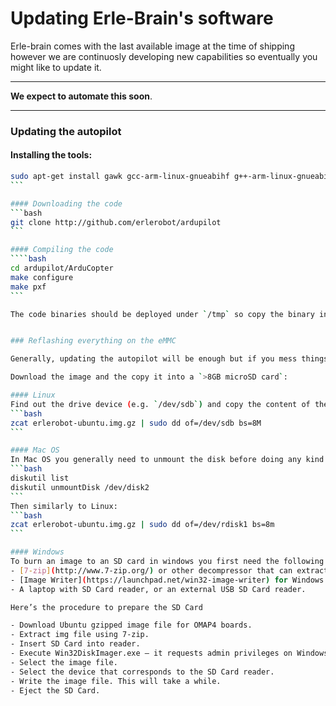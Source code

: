 # Updating Erle-Brain's software

Erle-brain comes with the last available image at the time of shipping however we are continuosly developing new capabilities so eventually you might like to update it. 

---

**We expect to automate this soon**.

---

### Updating the autopilot

#### Installing the tools:
````bash
sudo apt-get install gawk gcc-arm-linux-gnueabihf g++-arm-linux-gnueabihf
```

#### Downloading the code
```bash
git clone http://github.com/erlerobot/ardupilot
```

#### Compiling the code
````bash
cd ardupilot/ArduCopter
make configure
make pxf
```

The code binaries should be deployed under `/tmp` so copy the binary into `/root` (or modify `/etc/init.d/apm4-startup.sh` and point to the binary you wish).


### Reflashing everything on the eMMC

Generally, updating the autopilot will be enough but if you mess things up we are providing a way to reflash Erle-brain. The easiest way of doing it is using our [ready-to-flash eMMC last image](https://mega.co.nz/#!2JdwXaZC!YFb6Ox_xAGtaIZu3TMSQVGpnbJnPuif3CpHqO7hZzcs).

Download the image and the copy it into a `>8GB microSD card`:

#### Linux
Find out the drive device (e.g. `/dev/sdb`) and copy the content of the image just downloaded:
```bash
zcat erlerobot-ubuntu.img.gz | sudo dd of=/dev/sdb bs=8M
```

#### Mac OS
In Mac OS you generally need to unmount the disk before doing any kind of copying:
```bash
diskutil list
diskutil unmountDisk /dev/disk2
```
Then similarly to Linux:
```bash
zcat erlerobot-ubuntu.img.gz | sudo dd of=/dev/rdisk1 bs=8m
```

#### Windows
To burn an image to an SD card in windows you first need the following tools:
- [7-zip](http://www.7-zip.org/) or other decompressor that can extract gzipped file (extension gz).
- [Image Writer](https://launchpad.net/win32-image-writer) for Windows to write the img file to the SD Card.
- A laptop with SD Card reader, or an external USB SD Card reader.

Here’s the procedure to prepare the SD Card

- Download Ubuntu gzipped image file for OMAP4 boards.
- Extract img file using 7-zip.
- Insert SD Card into reader.
- Execute Win32DiskImager.exe – it requests admin privileges on Windows 7.
- Select the image file.
- Select the device that corresponds to the SD Card reader.
- Write the image file. This will take a while.
- Eject the SD Card.
